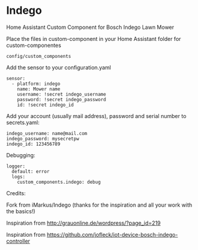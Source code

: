 # Indego
Home Assistant Custom Component for Bosch Indego Lawn Mower

Place the files in custom-component in your Home Assistant folder for custom-componentes

    config/custom_components
    
Add the sensor to your configuration.yaml

    sensor:
      - platform: indego
        name: Mower name
        username: !secret indego_username
        password: !secret indego_password
        id: !secret indego_id

Add your account (usually mail address), password and serial number to secrets.yaml: 

    indego_username: name@mail.com
    indego_password: mysecretpw
    indego_id: 123456789
    
Debugging:

    logger:
      default: error
      logs:
        custom_components.indego: debug

Credits:

Fork from iMarkus/Indego (thanks for the inspiration and all your work with the basics!)

Inspiration from http://grauonline.de/wordpress/?page_id=219

Inspiration from https://github.com/jofleck/iot-device-bosch-indego-controller
